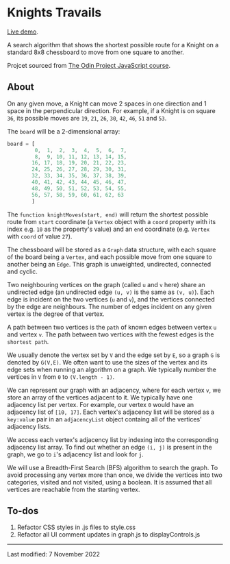 # Knights Travails

[Live demo](https://jcrachael.github.io/knights-travails/).

A search algorithm that shows the shortest possible route for a Knight on a standard 8x8 chessboard to move from one square to another.

Projcet sourced from [The Odin Project JavaScript course](https://www.theodinproject.com/lessons/javascript-knights-travails).


## About
On any given move, a Knight can move 2 spaces in one direction and 1 space in the perpendicular direction. For example, if a Knight is on square `36`, its possible moves are `19`, `21`, `26`, `30`, `42`, `46`, `51` and `53`.

The `board` will be a 2-dimensional array:

```javascript
board = [
         0,  1,  2,  3,  4,  5,  6,  7,
         8,  9, 10, 11, 12, 13, 14, 15,
        16, 17, 18, 19, 20, 21, 22, 23,
        24, 25, 26, 27, 28, 29, 30, 31,
        32, 33, 34, 35, 36, 37, 38, 39,
        40, 41, 42, 43, 44, 45, 46, 47,
        48, 49, 50, 51, 52, 53, 54, 55,
        56, 57, 58, 59, 60, 61, 62, 63
        ]
```

The `function knightMoves(start, end)` will return the shortest possible route from `start` coordinate (a `Vertex` object with a `coord` property with its index e.g. `10` as the property's value) and an `end` coordinate (e.g. `Vertex` with `coord` of value `27`).

The chessboard will be stored as a `Graph` data structure, with each square of the board being a `Vertex`, and each possible move from one square to another being an `Edge`. This graph is unweighted, undirected, connected and cyclic.

Two neighbouring vertices on the graph (called `u` and `v` here) share an undirected edge (an undirected edge `(u, v)` is the same as `(v, u)`). Each edge is incident on the two vertices (`u` and `v`), and the vertices connected by the edge are neighbours. The number of edges incident on any given vertex is the degree of that vertex.

A path between two vertices is the `path` of known edges between vertex `u` and vertex `v`. The path between two vertices with the fewest edges is the `shortest path`.

We usually denote the vertex set by `V` and the edge set by `E`, so a graph `G` is denoted by `G(V,E)`. We often want to use the sizes of the vertex and its edge sets when running an algorithm on a graph. We typically number the vertices in `V` from `0` to `(V.length - 1)`.

We can represent our graph with an adjacency, where for each vertex `v`, we store an array of the vertices adjacent to it. We typically have one adjacency list per vertex. For example, our vertex `0` would have an adjacency list of `[10, 17]`. Each vertex's adjacency list will be stored as a `key:value` pair in an `adjacencyList` object containg all of the vertices' adjacency lists.

We access each vertex's adjacency list by indexing into the corresponding adjacency list array. To find out whether an edge `(i, j)` is present in the graph, we go to `i`'s adjacency list and look for `j`.

We will use a Breadth-First Search (BFS) algorithm to search the graph. To avoid processing any vertex more than once, we divide the vertices into two categories, visited and not visited, using a boolean. It is assumed that all vertices are reachable from the starting vertex.

## To-dos
1. Refactor CSS styles in .js files to style.css
2. Refactor all UI comment updates in graph.js to displayControls.js



---

Last modified: 7 November 2022